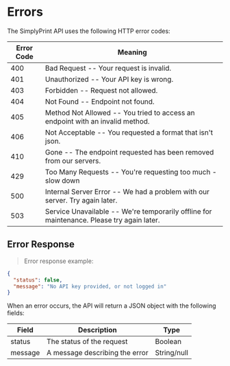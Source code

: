 # Errors

The SimplyPrint API uses the following HTTP error codes:

| Error Code | Meaning                                                                                   |
|------------|-------------------------------------------------------------------------------------------|
| 400        | Bad Request -- Your request is invalid.                                                   |
| 401        | Unauthorized -- Your API key is wrong.                                                    |
| 403        | Forbidden -- Request not allowed.                                                         |
| 404        | Not Found -- Endpoint not found.                                                          |
| 405        | Method Not Allowed -- You tried to access an endpoint with an invalid method.             |
| 406        | Not Acceptable -- You requested a format that isn't json.                                 |
| 410        | Gone -- The endpoint requested has been removed from our servers.                         |
| 429        | Too Many Requests -- You're requesting too much - slow down                               |
| 500        | Internal Server Error -- We had a problem with our server. Try again later.               |
| 503        | Service Unavailable -- We're temporarily offline for maintenance. Please try again later. |

## Error Response

> Error response example:

```json
{
  "status": false,
  "message": "No API key provided, or not logged in"
}
```

When an error occurs, the API will return a JSON object with the following fields:

| Field   | Description                    | Type        |
|---------|--------------------------------|-------------|
| status  | The status of the request      | Boolean     |
| message | A message describing the error | String/null |
